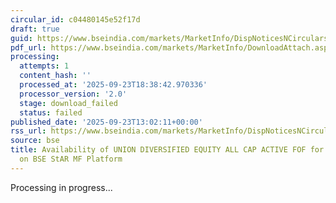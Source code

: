 ```yaml
---
circular_id: c04480145e52f17d
draft: true
guid: https://www.bseindia.com/markets/MarketInfo/DispNoticesNCirculars.aspx?Noticeid={9F10CFA8-9377-4C6A-8365-79AAA4B69E60}&noticeno=20250923-58&dt=09/23/2025&icount=58&totcount=84&flag=0
pdf_url: https://www.bseindia.com/markets/MarketInfo/DownloadAttach.aspx?id=20250923-58&attachedId=
processing:
  attempts: 1
  content_hash: ''
  processed_at: '2025-09-23T18:38:42.970336'
  processor_version: '2.0'
  stage: download_failed
  status: failed
published_date: '2025-09-23T13:02:11+00:00'
rss_url: https://www.bseindia.com/markets/MarketInfo/DispNoticesNCirculars.aspx?Noticeid={9F10CFA8-9377-4C6A-8365-79AAA4B69E60}&noticeno=20250923-58&dt=09/23/2025&icount=58&totcount=84&flag=0
source: bse
title: Availability of UNION DIVERSIFIED EQUITY ALL CAP ACTIVE FOF for ongoing transactions
  on BSE StAR MF Platform
---
```


Processing in progress...